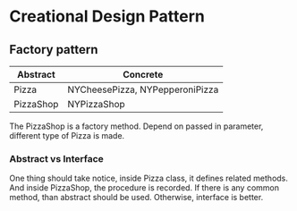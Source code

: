 # Creational Design Pattern

## Factory pattern
| Abstract | Concrete |
| ------------- | ------------- |
| Pizza | NYCheesePizza, NYPepperoniPizza  |
| PizzaShop  | NYPizzaShop  |

The PizzaShop is a factory method. Depend on passed in parameter, different type of Pizza is made.

### Abstract vs Interface
One thing should take notice, inside Pizza class, it defines related methods. And inside PizzaShop, the procedure is recorded. If there is any common method, than abstract should be used. Otherwise, interface is better.